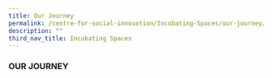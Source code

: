 ```yaml
---
title: Our Journey
permalink: /centre-for-social-innovation/Incubating-Spaces/our-journey/
description: ""
third_nav_title: Incubating Spaces
---
```

### OUR JOURNEY